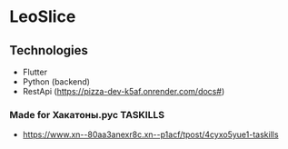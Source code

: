 # LeoSlice

## Technologies
- Flutter
- Python (backend)
- RestApi (https://pizza-dev-k5af.onrender.com/docs#)

### Made for Хакатоны.рус TASKILLS
- https://www.xn--80aa3anexr8c.xn--p1acf/tpost/4cyxo5yue1-taskills